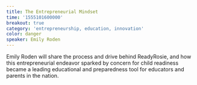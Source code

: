 ```yaml
---
title: The Entrepreneurial Mindset
time: '1555101600000'
breakout: true
category: 'entrepreneurship, education, innovation'
color: danger
speaker: Emily Roden
---
```

Emily Roden will share the process and drive behind ReadyRosie, and how this entrepreneurial endeavor sparked by concern for child readiness became a leading educational and preparedness tool for educators and parents in the nation.
